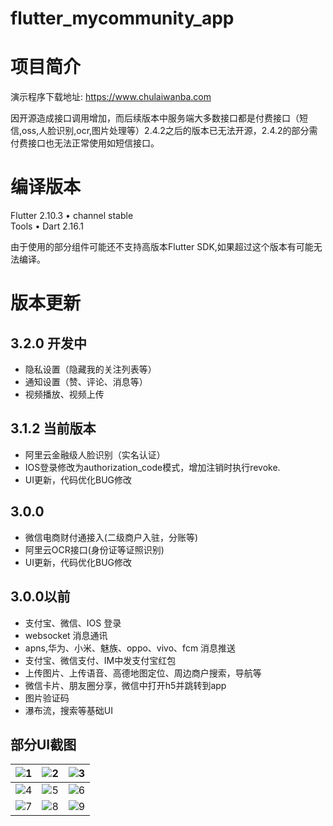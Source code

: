 # flutter_mycommunity_app

# 项目简介

演示程序下载地址: https://www.chulaiwanba.com

因开源造成接口调用增加，而后续版本中服务端大多数接口都是付费接口（短信,oss,人脸识别,ocr,图片处理等）2.4.2之后的版本已无法开源，2.4.2的部分需付费接口也无法正常使用如短信接口。

# 编译版本

Flutter 2.10.3 • channel stable   
Tools • Dart 2.16.1

由于使用的部分组件可能还不支持高版本Flutter SDK,如果超过这个版本有可能无法编译。

# 版本更新
## 3.2.0 开发中
* 隐私设置（隐藏我的关注列表等）
* 通知设置（赞、评论、消息等）
* 视频播放、视频上传

## 3.1.2 当前版本
* 阿里云金融级人脸识别（实名认证）
* IOS登录修改为authorization_code模式，增加注销时执行revoke.
* UI更新，代码优化BUG修改

## 3.0.0 
* 微信电商财付通接入(二级商户入驻，分账等)
* 阿里云OCR接口(身份证等证照识别)
* UI更新，代码优化BUG修改

## 3.0.0以前
* 支付宝、微信、IOS 登录
* websocket 消息通讯
* apns,华为、小米、魅族、oppo、vivo、fcm 消息推送
* 支付宝、微信支付、IM中发支付宝红包
* 上传图片、上传语音、高德地图定位、周边商户搜索，导航等
* 微信卡片、朋友圈分享，微信中打开h5并跳转到app
* 图片验证码
* 瀑布流，搜索等基础UI

## 部分UI截图
![1](https://mycommunity-prod.oss-cn-hangzhou.aliyuncs.com/githubimg/index.jpg)  | ![2](https://mycommunity-prod.oss-cn-hangzhou.aliyuncs.com/githubimg/shop.jpg)  | ![3](https://mycommunity-prod.oss-cn-hangzhou.aliyuncs.com/githubimg/moment.jpg)
 ---- | ----- | ------  
![4](https://mycommunity-prod.oss-cn-hangzhou.aliyuncs.com/githubimg/message.jpg)  | ![5](https://mycommunity-prod.oss-cn-hangzhou.aliyuncs.com/githubimg/myhome.jpg) | ![6](https://mycommunity-prod.oss-cn-hangzhou.aliyuncs.com/githubimg/map.jpg)
![7](https://mycommunity-prod.oss-cn-hangzhou.aliyuncs.com/githubimg/otherhome.jpg)  | ![8](https://mycommunity-prod.oss-cn-hangzhou.aliyuncs.com/githubimg/pay.jpg) | ![9](https://mycommunity-prod.oss-cn-hangzhou.aliyuncs.com/githubimg/redpacket.jpg)

